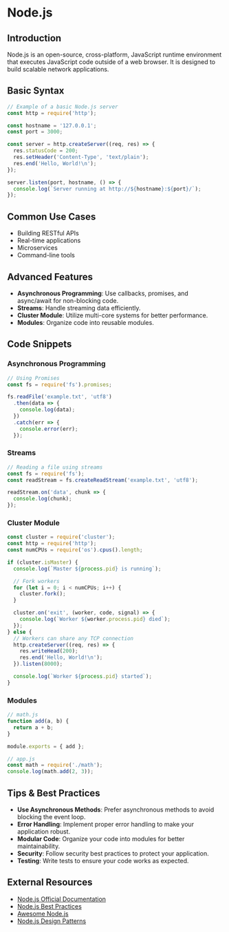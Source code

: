 # Node.js

## Introduction
Node.js is an open-source, cross-platform, JavaScript runtime environment that executes JavaScript code outside of a web browser. It is designed to build scalable network applications.

## Basic Syntax
```javascript
// Example of a basic Node.js server
const http = require('http');

const hostname = '127.0.0.1';
const port = 3000;

const server = http.createServer((req, res) => {
  res.statusCode = 200;
  res.setHeader('Content-Type', 'text/plain');
  res.end('Hello, World!\n');
});

server.listen(port, hostname, () => {
  console.log(`Server running at http://${hostname}:${port}/`);
});
```

## Common Use Cases
- Building RESTful APIs
- Real-time applications
- Microservices
- Command-line tools

## Advanced Features
- **Asynchronous Programming**: Use callbacks, promises, and async/await for non-blocking code.
- **Streams**: Handle streaming data efficiently.
- **Cluster Module**: Utilize multi-core systems for better performance.
- **Modules**: Organize code into reusable modules.

## Code Snippets
### Asynchronous Programming
```javascript
// Using Promises
const fs = require('fs').promises;

fs.readFile('example.txt', 'utf8')
  .then(data => {
    console.log(data);
  })
  .catch(err => {
    console.error(err);
  });
```

### Streams
```javascript
// Reading a file using streams
const fs = require('fs');
const readStream = fs.createReadStream('example.txt', 'utf8');

readStream.on('data', chunk => {
  console.log(chunk);
});
```

### Cluster Module
```javascript
const cluster = require('cluster');
const http = require('http');
const numCPUs = require('os').cpus().length;

if (cluster.isMaster) {
  console.log(`Master ${process.pid} is running`);

  // Fork workers
  for (let i = 0; i < numCPUs; i++) {
    cluster.fork();
  }

  cluster.on('exit', (worker, code, signal) => {
    console.log(`Worker ${worker.process.pid} died`);
  });
} else {
  // Workers can share any TCP connection
  http.createServer((req, res) => {
    res.writeHead(200);
    res.end('Hello, World!\n');
  }).listen(8000);

  console.log(`Worker ${process.pid} started`);
}
```

### Modules
```javascript
// math.js
function add(a, b) {
  return a + b;
}

module.exports = { add };

// app.js
const math = require('./math');
console.log(math.add(2, 3));
```

## Tips & Best Practices
- **Use Asynchronous Methods**: Prefer asynchronous methods to avoid blocking the event loop.
- **Error Handling**: Implement proper error handling to make your application robust.
- **Modular Code**: Organize your code into modules for better maintainability.
- **Security**: Follow security best practices to protect your application.
- **Testing**: Write tests to ensure your code works as expected.

## External Resources
- [Node.js Official Documentation](https://nodejs.org/en/docs/)
- [Node.js Best Practices](https://github.com/goldbergyoni/nodebestpractices)
- [Awesome Node.js](https://github.com/sindresorhus/awesome-nodejs)
- [Node.js Design Patterns](https://www.nodejsdesignpatterns.com/)